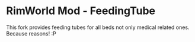 # RimWorld Mod - FeedingTube
This fork provides feeding tubes for all beds not only medical related ones. Because reasons! :P

